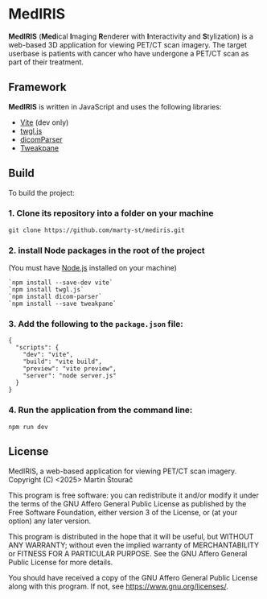 # MedIRIS
**MedIRIS** (**Med**ical **I**maging **R**enderer with **I**nteractivity and **S**tylization) is a web-based 3D application for viewing PET/CT scan imagery. The target userbase is patients with cancer who have undergone a PET/CT scan as part of their treatment.

## Framework
**MedIRIS** is written in JavaScript and uses the following libraries:
- [Vite](https://github.com/vitejs/vite) (dev only)
- [twgl.js](https://github.com/greggman/twgl.js/)
- [dicomParser](https://github.com/cornerstonejs/dicomParser)
- [Tweakpane](https://github.com/cocopon/tweakpane)

## Build
To build the project:
### 1. Clone its repository into a folder on your machine
```
git clone https://github.com/marty-st/mediris.git
```
### 2. install Node packages in the root of the project
(You must have [Node.js](https://nodejs.org/en) installed on your machine)
```
`npm install --save-dev vite`
`npm install twgl.js`
`npm install dicom-parser` 
`npm install --save tweakpane`
```
### 3. Add the following to the `package.json` file:
```
{
  "scripts": {
    "dev": "vite",
    "build": "vite build",
    "preview": "vite preview",
    "server": "node server.js"
  }
}
```
### 4. Run the application from the command line:
```
npm run dev
```

## License
MedIRIS, a web-based application for viewing PET/CT scan imagery.
Copyright (C) <2025>  Martin Štourač

This program is free software: you can redistribute it and/or modify
it under the terms of the GNU Affero General Public License as
published by the Free Software Foundation, either version 3 of the
License, or (at your option) any later version.

This program is distributed in the hope that it will be useful,
but WITHOUT ANY WARRANTY; without even the implied warranty of
MERCHANTABILITY or FITNESS FOR A PARTICULAR PURPOSE.  See the
GNU Affero General Public License for more details.

You should have received a copy of the GNU Affero General Public License
along with this program.  If not, see https://www.gnu.org/licenses/.